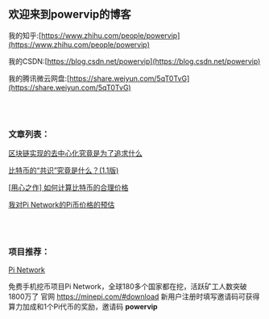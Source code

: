 ## 欢迎来到powervip的博客

我的知乎:[https://www.zhihu.com/people/powervip](https://www.zhihu.com/people/powervip) 

我的CSDN:[https://blog.csdn.net/powervip](https://blog.csdn.net/powervip) 

我的腾讯微云网盘:[https://share.weiyun.com/5qT0TvG](https://share.weiyun.com/5qT0TvG)



<br><br>
### 文章列表：

[区块链实现的去中心化究竟是为了追求什么](https://zhuanlan.zhihu.com/p/357476065)

[比特币的“共识”究竟是什么？(1.1版)](https://zhuanlan.zhihu.com/p/257066598)

[[用心之作] 如何计算比特币的合理价格](https://zhuanlan.zhihu.com/p/344040381)

[我对Pi Network的Pi币价格的预估](https://zhuanlan.zhihu.com/p/285401490)


<br><br>
### 项目推荐：
[Pi Network](https://minepi.com/#download)

免费手机挖币项目Pi Network，全球180多个国家都在挖，活跃矿工人数突破1800万了
官网 https://minepi.com/#download
新用户注册时填写邀请码可获得算力加成和1个Pi代币的奖励，邀请码 **powervip**
